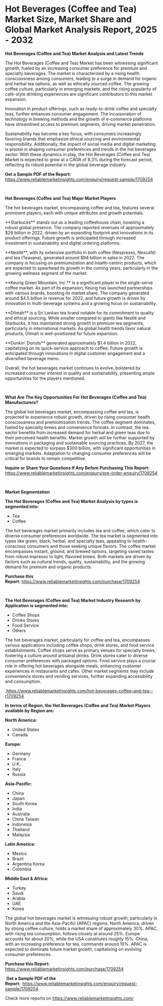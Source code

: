 <p><h1>Hot Beverages (Coffee and Tea) Market Size, Market Share and Global Market Analysis Report, 2025 - 2032</h1></p><p><strong>Hot Beverages (Coffee and Tea) Market Analysis and Latest Trends</strong></p>
<p><p>The Hot Beverages (Coffee and Tea) Market has been witnessing significant growth, fueled by an increasing consumer preference for premium and specialty beverages. The market is characterized by a rising health consciousness among consumers, leading to a surge in demand for organic and herbal tea options, as well as ethically sourced coffee. The growing coffee culture, particularly in emerging markets, and the rising popularity of café-style drinking experiences are significant contributors to this market expansion. </p><p>Innovation in product offerings, such as ready-to-drink coffee and specialty teas, further enhances consumer engagement. The incorporation of technology in brewing methods and the growth of e-commerce platforms have streamlined access to premium segments, driving market penetration. </p><p>Sustainability has become a key focus, with consumers increasingly favoring brands that emphasize ethical sourcing and environmental responsibility. Additionally, the impact of social media and digital marketing is pivotal in shaping consumer preferences and trends in the hot beverages sector. With these dynamics in play, the Hot Beverages (Coffee and Tea) Market is expected to grow at a CAGR of 8.3% during the forecast period, reflecting its robust potential in the global beverage industry.</p></p>
<p><strong>Get a Sample PDF of the Report:&nbsp;</strong> <a href="https://www.reliablemarketinsights.com/enquiry/request-sample/1709254?utm_campaign=2010&utm_medium=2&utm_source=Github&utm_content=ia&utm_term=10012025&utm_id=hot-beverages-coffee-and-tea">https://www.reliablemarketinsights.com/enquiry/request-sample/1709254</a></p>
<p>&nbsp;</p>
<p><strong>Hot Beverages (Coffee and Tea) Major Market Players</strong></p>
<p><p>The hot beverages market, encompassing coffee and tea, features several prominent players, each with unique attributes and growth potentials. </p><p>**Starbucks** stands out as a leading coffeehouse chain, boasting a robust global presence. The company reported revenues of approximately $29 billion in 2022, driven by an expanding footprint and innovations in its product offerings. Future growth is anticipated through increased investment in sustainability and digital ordering platforms.</p><p>**Nestlé**, with its extensive portfolio in both coffee (Nespresso, Nescafé) and tea (Teavana), generated around $94 billion in sales in 2022. The company is focusing on premiumization and health-centric products, which are expected to spearhead its growth in the coming years, particularly in the growing wellness segment of the market.</p><p>**Keurig Green Mountain, Inc.** is a significant player in the single-serve coffee market. As part of its expansion, Keurig has launched partnerships with various brands, boosting its market share. The company generated around $4.5 billion in revenue for 2022, and future growth is driven by innovation in multi-beverage systems and a growing focus on sustainability.</p><p>**Dilmah** is a Sri Lankan tea brand notable for its commitment to quality and ethical sourcing. While smaller compared to giants like Nestlé and Starbucks, it has maintained strong growth in premium tea segments, particularly in international markets. As global health trends favor natural products, Dilmah is well-positioned for future expansion.</p><p>**Dunkin’ Donuts** generated approximately $1.4 billion in 2022, capitalizing on its quick-service approach to coffee. Future growth is anticipated through innovations in digital customer engagement and a diversified beverage menu.</p><p>Overall, the hot beverages market continues to evolve, bolstered by increased consumer interest in quality and sustainability, presenting ample opportunities for the players mentioned.</p></p>
<p>&nbsp;</p>
<p><strong>What Are The Key Opportunities For Hot Beverages (Coffee and Tea) Manufacturers?</strong></p>
<p><p>The global hot beverages market, encompassing coffee and tea, is projected to experience robust growth, driven by rising consumer health consciousness and premiumization trends. The coffee segment dominates, fueled by specialty brews and convenience formats. In contrast, the tea sector benefits from increased demand for herbal and green teas due to their perceived health benefits. Market growth will be further supported by innovations in packaging and sustainable sourcing practices. By 2027, the market is expected to surpass $300 billion, with significant opportunities in emerging markets. Adaptation to changing consumer preferences will be critical for brands to remain competitive.</p></p>
<p><strong>Inquire or Share Your Questions If Any Before Purchasing This Report:</strong> <a href="https://www.reliablemarketinsights.com/enquiry/pre-order-enquiry/1709254?utm_campaign=2010&utm_medium=2&utm_source=Github&utm_content=ia&utm_term=10012025&utm_id=hot-beverages-coffee-and-tea">https://www.reliablemarketinsights.com/enquiry/pre-order-enquiry/1709254</a></p>
<p>&nbsp;</p>
<p><strong>Market Segmentation</strong></p>
<p><strong>The Hot Beverages (Coffee and Tea) Market Analysis by types is segmented into:</strong></p>
<p><ul><li>Tea</li><li>Coffee</li></ul></p>
<p><p>The hot beverages market primarily includes tea and coffee, which cater to diverse consumer preferences worldwide. The tea market is segmented into types like green, black, herbal, and specialty teas, appealing to health-conscious consumers and those seeking unique flavors. The coffee market encompasses instant, ground, and brewed options, targeting varied tastes from robust espresso to light, flavored brews. Both markets are driven by factors such as cultural trends, quality, sustainability, and the growing demand for premium and organic products.</p></p>
<p><strong>Purchase this Report:&nbsp;</strong><a href="https://www.reliablemarketinsights.com/purchase/1709254?utm_campaign=2010&utm_medium=2&utm_source=Github&utm_content=ia&utm_term=10012025&utm_id=hot-beverages-coffee-and-tea">https://www.reliablemarketinsights.com/purchase/1709254</a></p>
<p>&nbsp;</p>
<p><strong>The Hot Beverages (Coffee and Tea) Market Industry Research by Application is segmented into:</strong></p>
<p><ul><li>Coffee Shops</li><li>Drinks Stores</li><li>Food Service</li><li>Others</li></ul></p>
<p><p>The hot beverages market, particularly for coffee and tea, encompasses various applications including coffee shops, drink stores, and food service establishments. Coffee shops serve as primary venues for specialty brews, fostering a culture around artisanal drinks. Drink stores cater to diverse consumer preferences with packaged options. Food service plays a crucial role in offering hot beverages alongside meals, enhancing customer experiences in restaurants and cafes. Other market segments may include convenience stores and vending services, further expanding accessibility and consumption.</p></p>
<p><a href="https://www.reliablemarketinsights.com/hot-beverages-coffee-and-tea--r1709254?utm_campaign=2010&utm_medium=2&utm_source=Github&utm_content=ia&utm_term=10012025&utm_id=hot-beverages-coffee-and-tea">&nbsp;https://www.reliablemarketinsights.com/hot-beverages-coffee-and-tea--r1709254</a></p>
<p><strong>In terms of Region, the Hot Beverages (Coffee and Tea) Market Players available by Region are:</strong></p>
<p>
    <p> <strong> North America: </strong>
        <ul>
            <li>United States</li>
            <li>Canada</li>
        </ul>
        </p> 
    <p> <strong> Europe: </strong>
        <ul>
            <li>Germany</li>
            <li>France</li>
            <li>U.K.</li>
            <li>Italy</li>
            <li>Russia</li>
        </ul>
        </p> 
    <p> <strong> Asia-Pacific: </strong>
        <ul>
            <li>China</li>
            <li>Japan</li>
            <li>South Korea</li>
            <li>India</li>
            <li>Australia</li>
            <li>China Taiwan</li>
            <li>Indonesia</li>
            <li>Thailand</li>
            <li>Malaysia</li>
        </ul>
        </p> 
    <p> <strong> Latin America: </strong>
        <ul>
            <li>Mexico</li>
            <li>Brazil</li>
            <li>Argentina Korea</li>
            <li>Colombia</li>
        </ul>
        </p> 
    <p> <strong> Middle East & Africa: </strong>
        <ul>
            <li>Turkey</li>
            <li>Saudi</li>
            <li>Arabia</li>
            <li>UAE</li>
            <li>Korea</li>
        </ul>
    </p>
    </p>
<p><p>The global hot beverages market is witnessing robust growth, particularly in North America and the Asia-Pacific (APAC) regions. North America, driven by strong coffee culture, holds a market share of approximately 30%. APAC, with rising tea consumption, follows closely at around 25%. Europe accounts for about 20%, while the USA constitutes roughly 15%. China, with an increasing preference for tea, commands around 10%. APAC is expected to dominate future market growth, capitalizing on evolving consumer preferences.</p></p>
<p><strong>Purchase this Report: </strong><a href="https://www.reliablemarketinsights.com/purchase/1709254?utm_campaign=2010&utm_medium=2&utm_source=Github&utm_content=ia&utm_term=10012025&utm_id=hot-beverages-coffee-and-tea">https://www.reliablemarketinsights.com/purchase/1709254</a></p>
<p>&nbsp;<strong>Get a Sample PDF of the Report:&nbsp;&nbsp;</strong><a href="https://www.reliablemarketinsights.com/enquiry/request-sample/1709254?utm_campaign=2010&utm_medium=2&utm_source=Github&utm_content=ia&utm_term=10012025&utm_id=hot-beverages-coffee-and-tea">https://www.reliablemarketinsights.com/enquiry/request-sample/1709254</a></p>
<p><strong></strong></p>
<p>Check more reports on <a href="https://www.reliablemarketinsights.com/?utm_campaign=2010&utm_medium=2&utm_source=Github&utm_content=ia&utm_term=10012025&utm_id=hot-beverages-coffee-and-tea">https://www.reliablemarketinsights.com/</a></p>